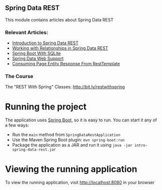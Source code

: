 ## Spring Data REST

This module contains articles about Spring Data REST

### Relevant Articles:
- [Introduction to Spring Data REST](https://www.baeldung.com/spring-data-rest-intro)
- [Working with Relationships in Spring Data REST](https://www.baeldung.com/spring-data-rest-relationships)
- [Spring Boot With SQLite](https://www.baeldung.com/spring-boot-sqlite)
- [Spring Data Web Support](https://www.baeldung.com/spring-data-web-support)
- [Consuming Page Entity Response From RestTemplate](https://www.baeldung.com/resttemplate-page-entity-response)


### The Course
The "REST With Spring" Classes: http://bit.ly/restwithspring

# Running the project
The application uses [Spring Boot](http://projects.spring.io/spring-boot/), so it is easy to run. You can start it any of a few ways:
* Run the `main` method from `SpringDataRestApplication`
* Use the Maven Spring Boot plugin: `mvn spring-boot:run`
* Package the application as a JAR and run it using `java -jar intro-spring-data-rest.jar`

# Viewing the running application
To view the running application, visit [http://localhost:8080](http://localhost:8080) in your browser
